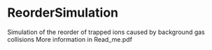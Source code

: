 # ReorderSimulation
Simulation of the reorder of trapped ions caused by background gas collisions
More information in Read_me.pdf
